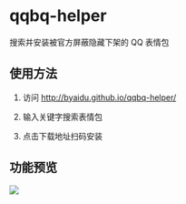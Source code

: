 # qqbq-helper

搜索并安装被官方屏蔽隐藏下架的 QQ 表情包

## 使用方法

1. 访问 http://byaidu.github.io/qqbq-helper/

2. 输入关键字搜索表情包

3. 点击下载地址扫码安装

## 功能预览

![](https://s3.ax1x.com/2021/02/20/y4wZb8.png)
